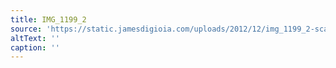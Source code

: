 ```yaml
---
title: IMG_1199_2
source: 'https://static.jamesdigioia.com/uploads/2012/12/img_1199_2-scaled.jpg'
altText: ''
caption: ''
---
```



